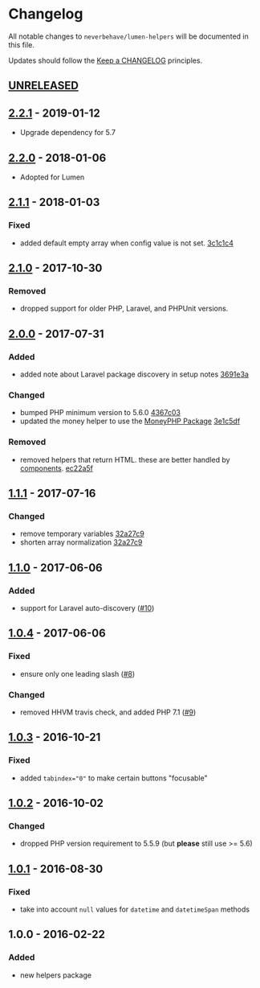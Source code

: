 # Changelog

All notable changes to `neverbehave/lumen-helpers` will be documented in this file.

Updates should follow the [Keep a CHANGELOG](http://keepachangelog.com/) principles.

## [UNRELEASED]

## [2.2.1] - 2019-01-12

- Upgrade dependency for 5.7

## [2.2.0] - 2018-01-06

- Adopted for Lumen

## [2.1.1] - 2018-01-03

### Fixed
- added default empty array when config value is not set. [3c1c1c4](https://github.com/neverbehave/lumen-helpers/commit/3c1c1c449ac3325d78878cd80a69a69faf997b6a)

## [2.1.0] - 2017-10-30

### Removed
- dropped support for older PHP, Laravel, and PHPUnit versions. 

## [2.0.0] - 2017-07-31

### Added
- added note about Laravel package discovery in setup notes [3691e3a](https://github.com/neverbehave/lumen-helpers/commit/3691e3a681bfba2ceb32fff037d126d41f8661dc)

### Changed
- bumped PHP minimum version to 5.6.0 [4367c03](https://github.com/neverbehave/lumen-helpers/commit/4367c03fd068241ace3b575ef605501a4676aa6b)
- updated the money helper to use the [MoneyPHP Package](https://github.com/moneyphp/money) [3e1c5df](https://github.com/neverbehave/lumen-helpers/commit/3e1c5dfa2b9810769c85d60d9c7e561fc7a7a6de)

### Removed
- removed helpers that return HTML. these are better handled by [components](https://laravel.com/docs/5.4/blade#components-and-slots). [ec22a5f](https://github.com/neverbehave/lumen-helpers/commit/ec22a5f82a609511c2dec3911fedc62b71a76d76)

## [1.1.1] - 2017-07-16

### Changed
- remove temporary variables [32a27c9](https://github.com/neverbehave/lumen-helpers/commit/32a27c90ff18d1ee829ff45edf2bf3b959de7e1d)
- shorten array normalization [32a27c9](https://github.com/neverbehave/lumen-helpers/commit/32a27c90ff18d1ee829ff45edf2bf3b959de7e1d)

## [1.1.0] - 2017-06-06

### Added
- support for Laravel auto-discovery ([#10](https://github.com/neverbehave/lumen-helpers/pull/10))

## [1.0.4] - 2017-06-06

### Fixed
- ensure only one leading slash ([#8](https://github.com/neverbehave/lumen-helpers/pull/8))

### Changed
- removed HHVM travis check, and added PHP 7.1 ([#9](https://github.com/neverbehave/lumen-helpers/pull/9))

## [1.0.3] - 2016-10-21

### Fixed
- added `tabindex="0"` to make certain buttons "focusable"

## [1.0.2] - 2016-10-02

### Changed
- dropped PHP version requirement to 5.5.9 (but **please** still use >= 5.6)

## [1.0.1] - 2016-08-30

### Fixed
- take into account `null` values for `datetime` and `datetimeSpan` methods

## 1.0.0 - 2016-02-22

### Added
- new helpers package

[unreleased]: https://github.com/neverbehave/lumen-helpers/compare/v2.2.1...HEAD
[2.2.1]: https://github.com/neverbehave/lumen-helpers/compare/v2.2.0...v2.2.1
[2.2.0]: https://github.com/neverbehave/lumen-helpers/compare/v2.1.1...v2.2.0
[2.1.1]: https://github.com/neverbehave/lumen-helpers/compare/v2.1.0...v2.1.1
[2.1.0]: https://github.com/neverbehave/lumen-helpers/compare/v2.0.0...v2.1.0
[2.0.0]: https://github.com/neverbehave/lumen-helpers/compare/v1.1.1...v2.0.0
[1.1.1]: https://github.com/neverbehave/lumen-helpers/compare/v1.1.0...v1.1.1
[1.1.0]: https://github.com/neverbehave/lumen-helpers/compare/v1.0.4...v1.1.0
[1.0.4]: https://github.com/neverbehave/lumen-helpers/compare/v1.0.3...v1.0.4
[1.0.3]: https://github.com/neverbehave/lumen-helpers/compare/v1.0.2...v1.0.3
[1.0.2]: https://github.com/neverbehave/lumen-helpers/compare/v1.0.1...v1.0.2
[1.0.1]: https://github.com/neverbehave/lumen-helpers/compare/v1.0.0...v1.0.1
